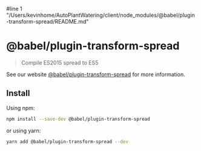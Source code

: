 #line 1 "/Users/kevinhome/AutoPlantWatering/client/node_modules/@babel/plugin-transform-spread/README.md"
# @babel/plugin-transform-spread

> Compile ES2015 spread to ES5

See our website [@babel/plugin-transform-spread](https://babeljs.io/docs/babel-plugin-transform-spread) for more information.

## Install

Using npm:

```sh
npm install --save-dev @babel/plugin-transform-spread
```

or using yarn:

```sh
yarn add @babel/plugin-transform-spread --dev
```
